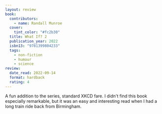 ```yaml
---
layout: review
book:
  contributors:
    - name: Randall Munroe
  cover:
    tint_color: "#fc2b30"
  title: What If? 2
  publication_year: 2022
  isbn13: "9781399804233"
  tags:
    - non-fiction
    - humour
    - science
review:
  date_read: 2022-09-14
  format: hardback
  rating: 4
---
```


A fun addition to the series, standard XKCD fare.
I didn't find this book especially remarkable, but it was an easy and interesting read when I had a long train ride back from Birmingham.


